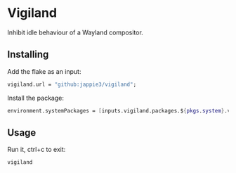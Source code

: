 # Vigiland

Inhibit idle behaviour of a Wayland compositor.

## Installing

Add the flake as an input:

```nix
vigiland.url = "github:jappie3/vigiland";
```

Install the package:

```nix
environment.systemPackages = [inputs.vigiland.packages.${pkgs.system}.vigiland];
```

## Usage

Run it, ctrl+c to exit:

```bash
vigiland
```
